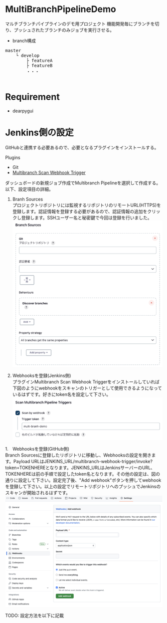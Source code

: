 # MultiBranchPipelineDemo
マルチブランチパイプラインのデモ用プロジェクト
機能開発毎にブランチを切り、プッシュされたブランチのみジョブを実行させる。
*  branch構成
<pre>
master
    └ develop
        ├ featureA
        ├ featureB
        ・・・<br>
</pre>

# Requirement
* dearpygui

# Jenkins側の設定
GitHubと連携する必要あるので、必要となるプラグインをインストールする。<br>

Plugins
* Git
* [Multibranch Scan Webhook Trigger](https://plugins.jenkins.io/multibranch-scan-webhook-trigger/)

ダッシュボードの新規ジョブ作成でMultibranch Pipelineを選択して作成する。以下、設定項目の詳細。<br>
1. Branh Sources<br>
    プロジェクトリポジトリには監視するリポジトリのリモートURL(HTTPS)を登録します。認証情報を登録する必要があるので、認証情報の追加をクリックし登録します。SSHユーザー名と秘密鍵で今回は登録を行いました。
    ![Branh Sources](./img/branch_sources.png)

1. Webhooksを登録(Jenkins側)<br>
    プラグインMultibranch Scan Webhook Triggerをインストールしていれば下図のようにwebhookをスキャンのトリガーとして使用できるようになっているはずです。好きにtoken名を設定して下さい。
    ![Webhook Jenkins](./img/webhook_jenkins.png)

1.　Webhooksを登録(GitHub側)<br>
    Branch Sourcesに登録したリポジトリに移動し、Webhooksの設定を開きます。Payload URLはJENKINS_URL/multibranch-webhook-trigger/invoke?token=TOKENHEREとなります。JENKINS_URLはJenkinsサーバーのURL、TOKENHEREは前の手順で設定したtoken名となります。その他の設定は、図の通りに設定して下さい。設定完了後、"Add webhook"ボタンを押してwebhookを登録して下さい。以上の設定でリモートリポジトリへのプッシュでJenkinsのスキャンが開始されるはずです。
    ![Webhook Github](./img/webhook_github.png)

TODO: 設定方法を以下に記載